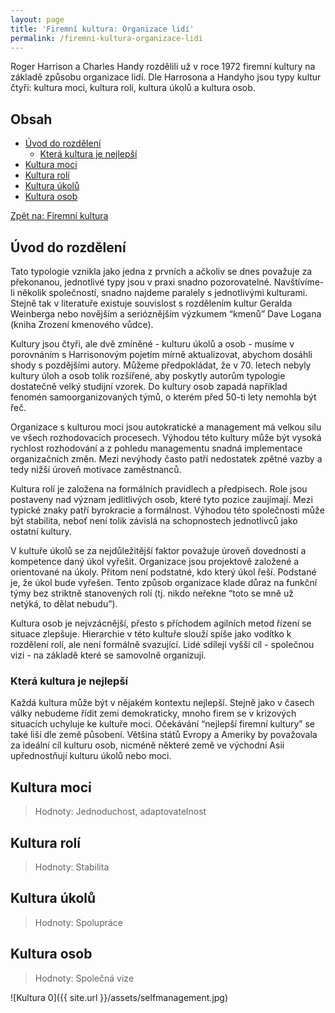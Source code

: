 ```yaml
---
layout: page
title: 'Firemní kultura: Organizace lidí'
permalink: /firemni-kultura-organizace-lidi
---
```


Roger Harrison a Charles Handy rozdělili už v roce 1972 firemní kultury na základě způsobu organizace lidí.
Dle Harrosona a Handyho jsou typy kultur čtyři: kultura moci, kultura rolí, kultura úkolů a kultura osob.

## Obsah

- [Úvod do rozdělení](/firemni-kultura-organizace-lidi#úvod-do-rozdělení)
  - [Která kultura je nejlepší](/firemni-kultura-organizace-lidi#která-kultura-je-nejlepší)
- [Kultura moci](/firemni-kultura-organizace-lidi#kultura-moci)
- [Kultura rolí](/firemni-kultura-organizace-lidi#kultura-rolí)
- [Kultura úkolů](/firemni-kultura-organizace-lidi#kultura-úkolů)
- [Kultura osob](/firemni-kultura-organizace-lidi#kultura-osob)

[Zpět na: Firemní kultura](/firemni-kultura)

## Úvod do rozdělení

Tato typologie vznikla jako jedna z prvních a ačkoliv se dnes považuje za překonanou, jednotlivé typy jsou
v praxi snadno pozorovatelné. Navštívíme-li několik společností, snadno najdeme paralely s jednotlivými kulturami.
Stejně tak v literatuře existuje souvislost s rozdělením kultur Geralda Weinberga nebo novějším a serióznějším výzkumem “kmenů”
Dave Logana (kniha Zrození kmenového vůdce).

Kultury jsou čtyři, ale dvě zmíněné - kulturu úkolů a osob - musíme v porovnáním s Harrisonovým pojetím mírně aktualizovat,
abychom dosáhli shody s pozdějšími autory. Můžeme předpokládat, že v 70. letech nebyly kultury úloh a osob tolik rozšířené,
aby poskytly autorům typologie dostatečně velký studijní vzorek. Do kultury osob zapadá například fenomén samoorganizovaných týmů,
o kterém před 50-ti lety nemohla být řeč.

Organizace s kulturou moci jsou autokratické a management má velkou sílu ve všech rozhodovacích procesech.
Výhodou této kultury může být vysoká rychlost rozhodování a z pohledu managementu snadná implementace organizačních změn.
Mezi nevýhody často patří nedostatek zpětné vazby a tedy nižší úroveň motivace zaměstnanců.

Kultura rolí je založena na formálních pravidlech a předpisech. Role jsou postaveny nad význam jedlitlivých osob,
které tyto pozice zaujímají. Mezi typické znaky patří byrokracie a formálnost. Výhodou této společnosti může být stabilita,
neboť není tolik závislá na schopnostech jednotlivců jako ostatní kultury.

V kultuře úkolů se za nejdůležitější faktor považuje úroveň dovedností a kompetence daný úkol vyřešit.
Organizace jsou projektově založené a orientované na úkoly. Přitom není podstatné, kdo který úkol řeší.
Podstané je, že úkol bude vyřešen. Tento způsob organizace klade důraz na funkční týmy bez striktně stanovených rolí
(tj. nikdo neřekne “toto se mně už netýká, to dělat nebudu”).

Kultura osob je nejvzácnější, přesto s příchodem agilních metod řízení se situace zlepšuje.
Hierarchie v této kultuře slouží spíše jako vodítko k rozdělení rolí, ale není formálně svazující.
Lidé sdílejí vyšší cíl - společnou vizi - na základě které se samovolně organizují.

### Která kultura je nejlepší

Každá kultura může být v nějakém kontextu nejlepší. Stejně jako v časech války nebudeme řídit zemi demokraticky,
mnoho firem se v krizových situacích uchyluje ke kultuře moci.
Očekávání “nejlepší firemní kultury” se také liší dle země působení. Většina států Evropy a Ameriky by považovala
za ideální cíl kulturu osob, nicméně některé země ve východní Asii upřednostňují kulturu úkolů nebo moci.

## Kultura moci

> Hodnoty: Jednoduchost, adaptovatelnost

## Kultura rolí

> Hodnoty: Stabilita

## Kultura úkolů

> Hodnoty: Spolupráce

## Kultura osob

> Hodnoty: Společná vize

![Kultura 0]({{ site.url }}/assets/selfmanagement.jpg)


